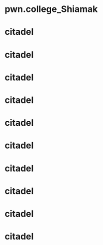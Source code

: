 # pwn.college_Shiamak
# citadel
# citadel
# citadel
# citadel
# citadel
# citadel
# citadel
# citadel
# citadel
# citadel
